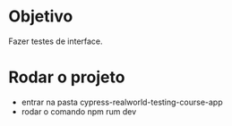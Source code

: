 # Objetivo

Fazer testes de interface. 

# Rodar o projeto 

- entrar na pasta cypress-realworld-testing-course-app
- rodar o comando npm rum dev

